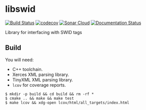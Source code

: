 # libswid

[![Build Status](https://travis-ci.org/OpenSCAP/libswid.svg?branch=master)](https://travis-ci.org/OpenSCAP/libswid)
[![codecov](https://codecov.io/gh/OpenSCAP/libswid/branch/master/graph/badge.svg)](https://codecov.io/gh/OpenSCAP/libswid)
[![Sonar Cloud](https://sonarcloud.io/api/project_badges/measure?project=openscap-libswid&metric=alert_status)](https://sonarcloud.io/dashboard?id=openscap-libswid)
[![Documentation Status](https://readthedocs.org/projects/libswid/badge/?version=latest)](http://libswid.readthedocs.io/en/latest/?badge=latest)

Library for interfacing with SWID tags

## Build

You will need:
* C++ toolchain.
* Xerces XML parsing library.
* TinyXML XML parsing library.
* `lcov` for coverage reports.

```
$ mkdir -p build && cd build && rm -rf *
$ cmake .. && make && make test
$ make lcov && xdg-open lcov/html/all_targets/index.html
```
